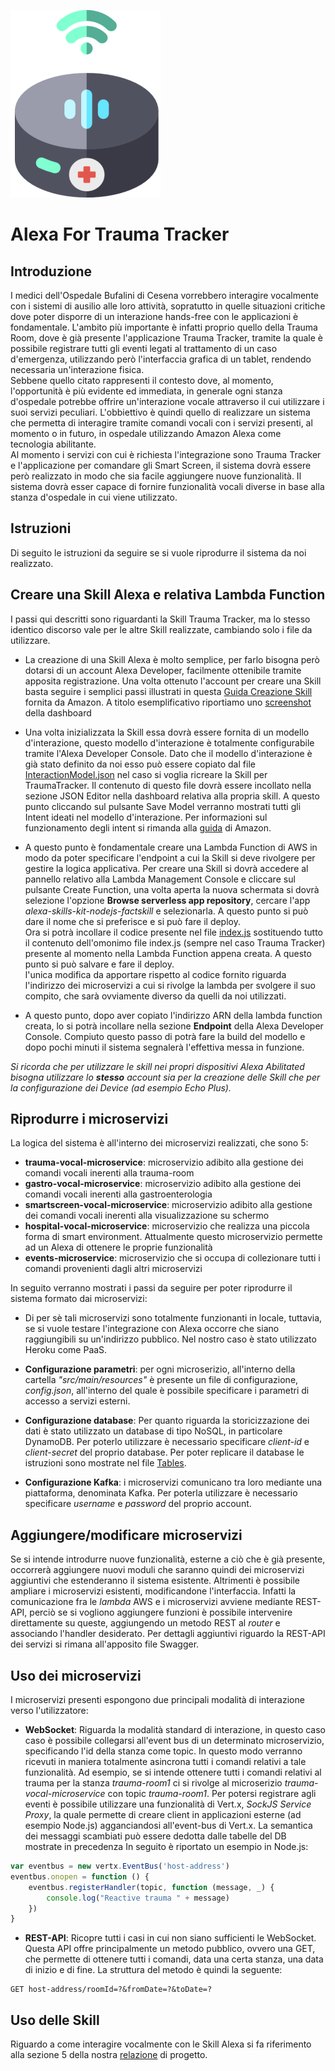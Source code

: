 ![Alexa For trauma Tracker Logo](https://github.com/DiegoPergolini/AlexaForTraumaTracker/blob/master/images/logo.png?raw=true)
# Alexa For Trauma Tracker
## Introduzione
I medici dell'Ospedale Bufalini di Cesena vorrebbero interagire vocalmente con i sistemi di ausilio alle loro attività, sopratutto in quelle situazioni critiche dove poter disporre di un interazione hands-free con le applicazioni è fondamentale. L'ambito più importante è infatti proprio quello della Trauma Room, dove è già presente l'applicazione Trauma Tracker, tramite la quale è possibile registrare tutti gli eventi legati al trattamento di un caso d'emergenza, utilizzando però l'interfaccia grafica di un tablet, rendendo necessaria un'interazione fisica.<br/>
Sebbene quello citato rappresenti il contesto dove, al momento, l'opportunità è più evidente ed immediata, in generale ogni stanza d'ospedale potrebbe offrire un'interazione vocale attraverso il cui utilizzare i suoi servizi peculiari. 
L'obbiettivo è quindi quello di realizzare un sistema che permetta di interagire tramite comandi vocali con i servizi presenti, al momento o in futuro, in ospedale utilizzando Amazon Alexa come tecnologia abilitante.<br/>
Al momento i servizi con cui è richiesta l'integrazione sono Trauma Tracker e l'applicazione per comandare gli Smart Screen, il sistema dovrà essere però realizzato in modo che sia facile aggiungere nuove funzionalità. Il sistema dovrà esser capace di fornire funzionalità vocali diverse in base alla stanza d'ospedale in cui viene utilizzato.
## Istruzioni
Di seguito le istruzioni da seguire se si vuole riprodurre il sistema da noi realizzato.
## Creare una Skill Alexa e relativa Lambda Function
I passi qui descritti sono riguardanti la Skill Trauma Tracker, ma lo stesso identico discorso vale per le altre Skill realizzate, cambiando solo i file da utilizzare.
- La creazione di una Skill Alexa è molto semplice, per farlo bisogna però dotarsi di un account Alexa Developer, facilmente ottenibile tramite apposita registrazione. Una volta ottenuto l'account per creare una Skill basta seguire i semplici passi illustrati in questa [Guida Creazione Skill](https://developer.amazon.com/docs/devconsole/create-a-skill-and-choose-the-interaction-model.html) fornita da Amazon. A titolo esemplificativo riportiamo uno [screenshot](https://github.com/DiegoPergolini/AlexaForTraumaTracker/tree/master/images/AlexaConsoleJsonEditor.png) della dashboard

- Una volta inizializzata la Skill essa dovrà essere fornita di un modello d'interazione, questo modello d'interazione è totalmente configurabile tramite l'Alexa Developer Console. Dato che il modello d'interazione è già stato definito da noi esso può essere copiato dal file [InteractionModel.json](https://github.com/DiegoPergolini/AlexaForTraumaTracker/tree/master/alexa/TraumaTracker/InteractionModel.json) nel caso si voglia ricreare la Skill per TraumaTracker. Il contenuto di questo file dovrà essere incollato nella sezione JSON Editor nella dashboard relativa alla propria skill. A questo punto cliccando sul pulsante Save Model verranno mostrati tutti gli Intent ideati nel modello d'interazione. Per informazioni sul funzionamento degli intent si rimanda alla [guida](https://developer.amazon.com/docs/custom-skills/create-the-interaction-model-for-your-skill.html) di Amazon.

- A questo punto è fondamentale creare una Lambda Function di AWS in modo da poter specificare l'endpoint a cui la Skill si deve rivolgere per gestire la logica applicativa. Per creare una Skill si dovrà accedere al pannello relativo alla Lambda Management Console e cliccare sul pulsante Create Function, una volta aperta la nuova schermata si dovrà selezione l'opzione __Browse serverless app repository__, cercare l'app _alexa-skills-kit-nodejs-factskill_ e selezionarla. A questo punto si può dare il nome che si preferisce e si può fare il deploy.<br/>Ora si potrà incollare il codice presente nel file [index.js](https://github.com/DiegoPergolini/AlexaForTraumaTracker/tree/master/alexa/TraumaTracker/lambda/index.js) sostituendo tutto il contenuto dell'omonimo file index.js (sempre nel caso Trauma Tracker) presente al momento nella Lambda Function appena creata. A questo punto si può salvare e fare il deploy. <br/> l'unica modifica da apportare rispetto al codice fornito riguarda l'indirizzo dei microservizi a cui si rivolge la lambda per svolgere il suo compito, che sarà ovviamente diverso da quelli da noi utilizzati.

- A questo punto, dopo aver copiato l'indirizzo ARN della lambda function creata, lo si potrà incollare nella sezione __Endpoint__ della Alexa Developer Console. Compiuto questo passo di potrà fare la build del modello e dopo pochi minuti il sistema segnalerà l'effettiva messa in funzione.

_Si ricorda che per utilizzare le skill nei propri dispositivi Alexa Abilitated bisogna utilizzare lo __stesso__ account sia per la creazione delle Skill che per la configurazione dei Device (ad esempio Echo Plus)._
## Riprodurre i microservizi
La logica del sistema è all'interno dei microservizi realizzati, che sono 5:
- __trauma-vocal-microservice__: microservizio adibito alla gestione dei comandi vocali inerenti alla trauma-room
- __gastro-vocal-microservice__: microservizio adibito alla gestione dei comandi vocali inerenti alla gastroenterologia
- __smartscreen-vocal-microservice__: microservizio adibito alla gestione dei comandi vocali inerenti alla visualizzazione su schermo
- __hospital-vocal-microservice__: microservizio che realizza una piccola forma di smart environment. Attualmente questo microservizio permette ad un Alexa di ottenere le proprie funzionalità
- __events-microservice__: microservizio che si occupa di collezionare tutti i comandi provenienti dagli altri microservizi

In seguito verranno mostrati i passi da seguire per poter riprodurre il sistema formato dai microservizi:

- Di per sè tali microservizi sono totalmente funzionanti in locale, tuttavia, se si vuole testare l'integrazione con Alexa occorre che siano raggiungibili su un'indirizzo pubblico. Nel nostro caso è stato utilizzato Heroku come PaaS.

- __Configurazione parametri__: per ogni microserizio, all'interno della cartella _"src/main/resources"_ è presente un file di configurazione, _config.json_, all'interno del quale è possibile specificare i parametri di accesso a servizi esterni. 
 
- __Configurazione database__: Per quanto riguarda la storicizzazione dei dati è stato utilizzato un database di tipo NoSQL, in particolare DynamoDB.
Per poterlo utilizzare è necessario specificare _client-id_ e _client-secret_ del proprio database.
Per poter replicare il database le istruzioni sono mostrate nel file [Tables](https://github.com/DiegoPergolini/AlexaForTraumaTracker/tree/master/Tables.md).

- __Configurazione Kafka__: i microservizi comunicano tra loro mediante una piattaforma, denominata Kafka.
Per poterla utilizzare è necessario specificare _username_ e _password_ del proprio account.

## Aggiungere/modificare microservizi
Se si intende introdurre nuove funzionalità, esterne a ciò che è già presente, occorrerà aggiungere nuovi moduli che saranno quindi dei microservizi aggiuntivi che estenderanno il sistema esistente.
Altrimenti è possibile ampliare i microservizi esistenti, modificandone l'interfaccia. Infatti la comunicazione fra le _lambda_ AWS e i microservizi avviene mediante REST-API, perciò se si vogliono aggiungere funzioni è possibile intervenire direttamente su queste, aggiungendo un metodo REST al _router_ e associando l'handler desiderato.
Per dettagli aggiuntivi riguardo la REST-API dei servizi si rimana all'apposito file Swagger.

## Uso dei microservizi
I microservizi presenti espongono due principali modalità di interazione verso l'utilizzatore:
- __WebSocket__: Riguarda la modalità standard di interazione, in questo caso caso è possibile collegarsi all'event bus di un determinato microservizio, specificando l'id della stanza come topic. In questo modo verranno ricevuti in maniera totalmente asincrona tutti i comandi relativi a tale funzionalità.
Ad esempio, se si intende ottenere tutti i comandi relativi al trauma per la stanza _trauma-room1_ ci si rivolge al microserizio _trauma-vocal-microservice_ con topic _trauma-room1_.
Per potersi registrare agli eventi è possibile utilizzare una funzionalità di Vert.x, _SockJS Service Proxy_, la quale permette di creare client in applicazioni esterne (ad esempio Node.js) agganciandosi all'event-bus di Vert.x.
La semantica dei messaggi scambiati può essere dedotta dalle tabelle del DB mostrate in precedenza
In seguito è riportato un esempio in Node.js:
```javascript
var eventbus = new vertx.EventBus('host-address')
eventbus.onopen = function () {
    eventbus.registerHandler(topic, function (message, _) {
        console.log("Reactive trauma " + message)
    })
}
```
- __REST-API__: Ricopre tutti i casi in cui non siano sufficienti le WebSocket. Questa API offre principalmente un metodo pubblico, ovvero una GET, che permette di ottenere tutti i comandi, data una certa stanza, una data di inizio e di fine.
La struttura del metodo è quindi la seguente:
```
GET host-address/roomId=?&fromDate=?&toDate=?
```

## Uso delle Skill
Riguardo a come interagire vocalmente con le Skill Alexa si fa riferimento alla sezione 5 della nostra [relazione](https://github.com/DiegoPergolini/AlexaForTraumaTracker/tree/master/Alexa_For_Trauma_Tracker.pdf) di progetto.
